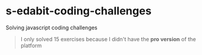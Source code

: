# s-edabit-coding-challenges
Solving javascript coding challenges

> I only solved 15 exercises because I didn't have the __pro version__ of the platform
